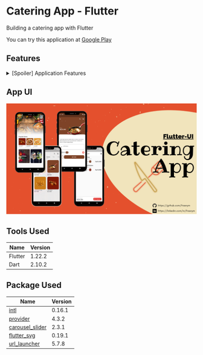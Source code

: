 # Catering App - Flutter

Building a catering app with Flutter

You can try this application at [Google Play](https://play.google.com/store/apps/details?id=com.frasnym.catering_app)

## Features
<details>
    <summary>[Spoiler] Application Features</summary>
    <ul>
        <li>
            <b>1.0.0</b>
            <ul>
                <li>
                    <b>New Features</b>
                    <ul>
                        <li>Home Screen</li>
                        <li>Product Overview</li>
                        <li>Product Detail</li>
                        <li>Cart</li>
                        <li>Order via WhatsApp</li>
                    </ul>
                </li>
            </ul>
        </li>
        <li>
            <b>1.0.1</b>
            <ul>
                <li>
                    <b>Bug Fix</b>
                    <ul>
                        <li>Order via WhatsApp</li>
                    </ul>
                </li>
                <li>
                    <b>New Features</b>
                    <ul>
                        <li>Cart Count Badge</li>
                        <li>Instant Checkout</li>
                    </ul>
                </li>
            </ul>
        </li>
    </ul>
</details>


## App UI

![App UI](/ui.png)

## Tools Used

| Name | Version |
| ------ | ------ |
| Flutter | 1.22.2 |
| Dart | 2.10.2 |

## Package Used

| Name | Version |
| ------ | ------ |
| [intl](https://pub.dev/packages/intl) | 0.16.1 |
| [provider](https://pub.dev/packages/provider) | 4.3.2 |
| [carousel_slider](https://pub.dev/packages/carousel_slider) | 2.3.1 |
| [flutter_svg](https://pub.dev/packages/flutter_svg) | 0.19.1 |
| [url_launcher](https://pub.dev/packages/url_launcher) | 5.7.8 |